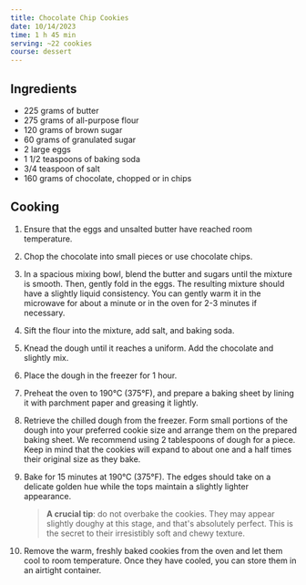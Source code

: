 ```yaml
---
title: Chocolate Chip Cookies
date: 10/14/2023
time: 1 h 45 min
serving: ~22 cookies
course: dessert
---
```


## Ingredients

- 225 grams of butter
- 275 grams of all-purpose flour
- 120 grams of brown sugar
- 60 grams of granulated sugar
- 2 large eggs
- 1 1/2 teaspoons of baking soda
- 3/4 teaspoon of salt
- 160 grams of chocolate, chopped or in chips

## Cooking

1. Ensure that the eggs and unsalted butter have reached room temperature.

2. Chop the chocolate into small pieces or use chocolate chips.

3. In a spacious mixing bowl, blend the butter and sugars until the mixture is smooth. Then, gently fold in the eggs.
   The resulting mixture should have a slightly liquid consistency.
   You can gently warm it in the microwave for about a minute or in the oven for 2-3 minutes if necessary.

4. Sift the flour into the mixture, add salt, and baking soda.

5. Knead the dough until it reaches a uniform. Add the chocolate and slightly mix.

6. Place the dough in the freezer for 1 hour.

7. Preheat the oven to 190°C (375°F), and prepare a baking sheet by lining it with parchment paper and greasing it lightly.

8. Retrieve the chilled dough from the freezer. Form small portions of the dough into your preferred cookie size
   and arrange them on the prepared baking sheet. We recommend using 2 tablespoons of dough for a piece.
   Keep in mind that the cookies will expand to about one and a half times their original size as they bake.

9. Bake for 15 minutes at 190°C (375°F). The edges should take on a delicate golden hue
   while the tops maintain a slightly lighter appearance.

   > **A crucial tip**: do not overbake the cookies. They may appear slightly doughy at this stage, and that's absolutely perfect. This is the secret to their irresistibly soft and chewy texture.

10. Remove the warm, freshly baked cookies from the oven and let them cool to room temperature.
    Once they have cooled, you can store them in an airtight container.

